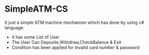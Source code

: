 # SimpleATM-CS
It just a simple ATM machine mechanism which has done by using c# language.
<ul>
  <li>It has some List of User</li>
  <li>The User Can Deposite,Withdraw,CheckBalance & Exit</li>
  <li>Condition has been applied for Invalid card number & password</li>
</ul>




